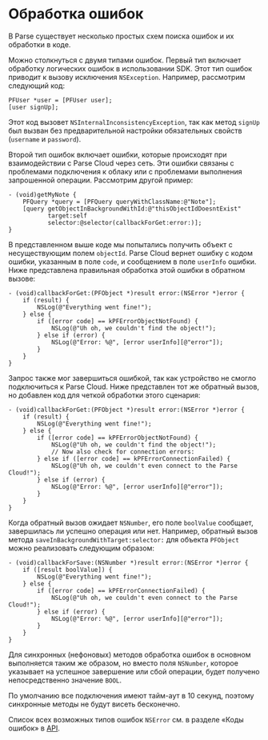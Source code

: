 # Обработка ошибок

В Parse существует несколько простых схем поиска ошибок и их обработки в коде.

Можно столкнуться с двумя типами ошибок. Первый тип включает обработку логических ошибок в использовании SDK. Этот тип ошибок приводит к вызову исключения `NSException`. Например, рассмотрим следующий код:

```objc
PFUser *user = [PFUser user];
[user signUp];
```

Этот код вызовет `NSInternalInconsistencyException`, так как метод `signUp` был вызван без предварительной настройки обязательных свойств (`username` и `password`).

Второй тип ошибок включает ошибки, которые происходят при взаимодействии с Parse Cloud через сеть. Эти ошибки связаны с проблемами подключения к облаку или с проблемами выполнения запрошенной операции. Рассмотрим другой пример:

```objc
- (void)getMyNote {
    PFQuery *query = [PFQuery queryWithClassName:@"Note"];
    [query getObjectInBackgroundWithId:@"thisObjectIdDoesntExist"
           target:self 
           selector:@selector(callbackForGet:error:)];
}
```

В представленном выше коде мы попытались получить объект с несуществующим полем `objectId`. Parse Cloud вернет ошибку с кодом ошибки, указанным в поле `code`, и сообщением в поле `userInfo` ошибки. Ниже представлена правильная обработка этой ошибки в обратном вызове:

```objc
- (void)callbackForGet:(PFObject *)result error:(NSError *)error {
    if (result) {
        NSLog(@"Everything went fine!");
    } else {
        if ([error code] == kPFErrorObjectNotFound) {
            NSLog(@"Uh oh, we couldn't find the object!");
        } else if (error) {
            NSLog(@"Error: %@", [error userInfo][@"error"]);
        }
    }
}
```

Запрос также мог завершиться ошибкой, так как устройство не смогло подключиться к Parse Cloud. Ниже представлен тот же обратный вызов, но добавлен код для четкой обработки этого сценария:

```objc
- (void)callbackForGet:(PFObject *)result error:(NSError *)error {
    if (result) {
        NSLog(@"Everything went fine!");
    } else {
        if ([error code] == kPFErrorObjectNotFound) {
            NSLog(@"Uh oh, we couldn't find the object!");
            // Now also check for connection errors:
        } else if ([error code] == kPFErrorConnectionFailed) {
            NSLog(@"Uh oh, we couldn't even connect to the Parse Cloud!");
        } else if (error) {
            NSLog(@"Error: %@", [error userInfo][@"error"]);
        }
    }
}
```

Когда обратный вызов ожидает `NSNumber`, его поле `boolValue` сообщает, завершилась ли успешно операция или нет. Например, обратный вызов метода `saveInBackgroundWithTarget:selector:` для объекта `PFObject` можно реализовать следующим образом:

```objc
- (void)callbackForSave:(NSNumber *)result error:(NSError *)error {
    if ([result boolValue]) {
        NSLog(@"Everything went fine!");
    } else {
        if ([error code] == kPFErrorConnectionFailed) {
            NSLog(@"Uh oh, we couldn't even connect to the Parse Cloud!");
        } else if (error) {
            NSLog(@"Error: %@", [error userInfo][@"error"]);
        }
    }
}
```

Для синхронных (нефоновых) методов обработка ошибок в основном выполняется таким же образом, но вместо поля `NSNumber`, которое указывает на успешное завершение или сбой операции, будет получено непосредственно значение `BOOL`.

По умолчанию все подключения имеют тайм-аут в 10 секунд, поэтому синхронные методы не будут висеть бесконечно.

Список всех возможных типов ошибок `NSError` см. в разделе «Коды ошибок» в [API](/docs/ios).
